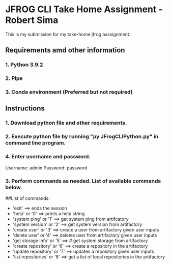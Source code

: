 # JFROG CLI Take Home Assignment - Robert Sima
This is my submission for my take-home jfrog asssignment. 

## Requirements amd other information
### 1. Python 3.9.2 
### 2. Pipe
### 3. Conda environment (Preferred but not required)

## Instructions
### 1. Download python file and other requirements. 
### 2. Execute python file by running "py JFrogCLIPython.py" in command line program. 
### 4. Enter username and password.
Username: admin
Password: password
### 3. Perform commands as needed. List of available commands below. 

##List of commands: 
- 'exit' ==> ends the session
- 'help' or '0' ==> prints a help string
- 'system ping' or '1' ==> get system ping from artifcatory
- 'system version' or '2' ==> get system version from artifactory
- 'create user' or '3' ==> create a user from artifactory given user inputs
- 'delete user' or '4' ==> deletes user from artifactory given user inputs
- 'get storage info' or '5' ==> # get system storage from artifactory
- 'create repository' or '6' ==> create a repository in the artifactory
- 'update repository' or '7' ==> updates a repository given user inputs
- 'list repositories' or '8' ==> get a list of local repositories in the artifactory
